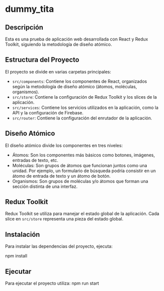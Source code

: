 # dummy_tita

## Descripción

Esta es una prueba de aplicación web desarrollada con React y Redux Toolkit, siguiendo la metodología de diseño atómico.

## Estructura del Proyecto

El proyecto se divide en varias carpetas principales:

- `src/components`: Contiene los componentes de React, organizados según la metodología de diseño atómico (átomos, moléculas, organismos).
- `src/store`: Contiene la configuración de Redux Toolkit y los slices de la aplicación.
- `src/services`: Contiene los servicios utilizados en la aplicación, como la API y la configuración de Firebase.
- `src/router`: Contiene la configuración del enrutador de la aplicación.

## Diseño Atómico

El diseño atómico divide los componentes en tres niveles:

- Átomos: Son los componentes más básicos como botones, imágenes, entradas de texto, etc.
- Moléculas: Son grupos de átomos que funcionan juntos como una unidad. Por ejemplo, un formulario de búsqueda podría consistir en un átomo de entrada de texto y un átomo de botón.
- Organismos: Son grupos de moléculas y/o átomos que forman una sección distinta de una interfaz.

## Redux Toolkit

Redux Toolkit se utiliza para manejar el estado global de la aplicación. Cada slice en `src/store` representa una pieza del estado global.

## Instalación

Para instalar las dependencias del proyecto, ejecuta:

npm install

## Ejecutar

Para ejecutar el proyecto utiliza:
npm run start